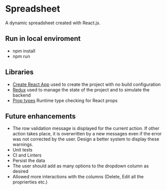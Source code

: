 # Spreadsheet

A dynamic spreadsheet created with React.js.

## Run in local enviroment
   - npm install
   - npm run

## Libraries
   - [Create React App](https://github.com/facebook/create-react-app) used to create the project with no build configuration
   - [Redux](https://redux.js.org/) used to manage the state of the project and to simulate the backend
   - [Prop types](https://github.com/facebook/prop-types) Runtime type checking for React props

## Future enhancements
   - The row validation message is displayed for the current action. If other action takes place, it is overwritten by a new messages even if the error was not corrected by the user. Design a better system to display these warnings.
   - Unit tests
   - CI and Linters
   - Persist the data
   - The user should add as many options to the dropdown column as desired
   - Allowed more interactions with the columns (Delete, Edit all the proprierties etc.)